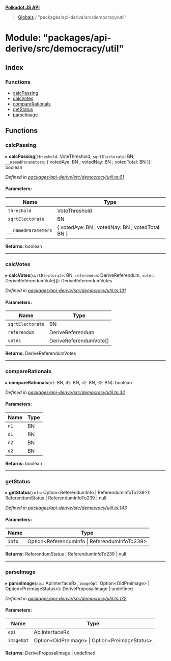 **[Polkadot JS API](../README.md)**

> [Globals](../globals.md) / "packages/api-derive/src/democracy/util"

# Module: "packages/api-derive/src/democracy/util"

## Index

### Functions

* [calcPassing](_packages_api_derive_src_democracy_util_.md#calcpassing)
* [calcVotes](_packages_api_derive_src_democracy_util_.md#calcvotes)
* [compareRationals](_packages_api_derive_src_democracy_util_.md#comparerationals)
* [getStatus](_packages_api_derive_src_democracy_util_.md#getstatus)
* [parseImage](_packages_api_derive_src_democracy_util_.md#parseimage)

## Functions

### calcPassing

▸ **calcPassing**(`threshold`: VoteThreshold, `sqrtElectorate`: BN, `__namedParameters`: { votedAye: BN ; votedNay: BN ; votedTotal: BN  }): boolean

*Defined in [packages/api-derive/src/democracy/util.ts:61](https://github.com/polkadot-js/api/blob/acb565d46/packages/api-derive/src/democracy/util.ts#L61)*

#### Parameters:

Name | Type |
------ | ------ |
`threshold` | VoteThreshold |
`sqrtElectorate` | BN |
`__namedParameters` | { votedAye: BN ; votedNay: BN ; votedTotal: BN  } |

**Returns:** boolean

___

### calcVotes

▸ **calcVotes**(`sqrtElectorate`: BN, `referendum`: DeriveReferendum, `votes`: DeriveReferendumVote[]): DeriveReferendumVotes

*Defined in [packages/api-derive/src/democracy/util.ts:131](https://github.com/polkadot-js/api/blob/acb565d46/packages/api-derive/src/democracy/util.ts#L131)*

#### Parameters:

Name | Type |
------ | ------ |
`sqrtElectorate` | BN |
`referendum` | DeriveReferendum |
`votes` | DeriveReferendumVote[] |

**Returns:** DeriveReferendumVotes

___

### compareRationals

▸ **compareRationals**(`n1`: BN, `d1`: BN, `n2`: BN, `d2`: BN): boolean

*Defined in [packages/api-derive/src/democracy/util.ts:34](https://github.com/polkadot-js/api/blob/acb565d46/packages/api-derive/src/democracy/util.ts#L34)*

#### Parameters:

Name | Type |
------ | ------ |
`n1` | BN |
`d1` | BN |
`n2` | BN |
`d2` | BN |

**Returns:** boolean

___

### getStatus

▸ **getStatus**(`info`: Option\<ReferendumInfo \| ReferendumInfoTo239>): ReferendumStatus \| ReferendumInfoTo239 \| null

*Defined in [packages/api-derive/src/democracy/util.ts:143](https://github.com/polkadot-js/api/blob/acb565d46/packages/api-derive/src/democracy/util.ts#L143)*

#### Parameters:

Name | Type |
------ | ------ |
`info` | Option\<ReferendumInfo \| ReferendumInfoTo239> |

**Returns:** ReferendumStatus \| ReferendumInfoTo239 \| null

___

### parseImage

▸ **parseImage**(`api`: ApiInterfaceRx, `imageOpt`: Option\<OldPreimage> \| Option\<PreimageStatus>): DeriveProposalImage \| undefined

*Defined in [packages/api-derive/src/democracy/util.ts:172](https://github.com/polkadot-js/api/blob/acb565d46/packages/api-derive/src/democracy/util.ts#L172)*

#### Parameters:

Name | Type |
------ | ------ |
`api` | ApiInterfaceRx |
`imageOpt` | Option\<OldPreimage> \| Option\<PreimageStatus> |

**Returns:** DeriveProposalImage \| undefined
